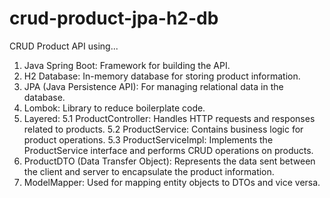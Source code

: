 # crud-product-jpa-h2-db
CRUD Product API using...
1. Java Spring Boot: Framework for building the API.
2. H2 Database: In-memory database for storing product information.
3. JPA (Java Persistence API): For managing relational data in the database.
4. Lombok: Library to reduce boilerplate code.
5. Layered:
	5.1 ProductController: Handles HTTP requests and responses related to products.
	5.2 ProductService: Contains business logic for product operations.
	5.3 ProductServiceImpl: Implements the ProductService interface and performs CRUD operations on products.
6. ProductDTO (Data Transfer Object): Represents the data sent between the client and server to encapsulate the product information.
7. ModelMapper: Used for mapping entity objects to DTOs and vice versa.

